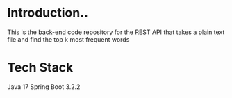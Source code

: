 # Introduction..
This is the back-end code repository for the REST API that takes a plain text file and find the top k most frequent words

# Tech Stack
Java 17
Spring Boot 3.2.2

